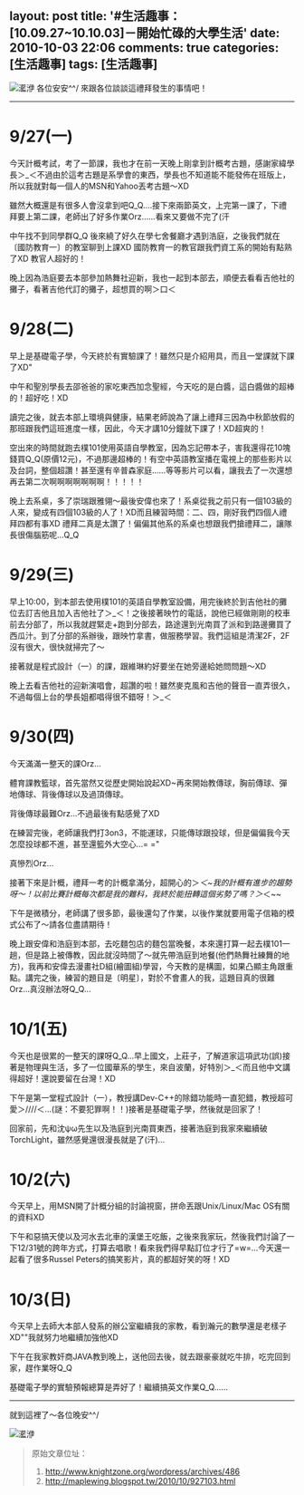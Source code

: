 layout: post
title: '#生活趣事：[10.09.27~10.10.03]－開始忙碌的大學生活'
date: 2010-10-03 22:06
comments: true
categories: [生活趣事]
tags: [生活趣事]
---
![灆洢](/image/PlRATpGmSPaS6aYVYEHX_lani-0.png)
各位安安^^/
來跟各位談談這禮拜發生的事情吧！
- - -
# 9/27(一)
今天計概考試，考了一節課，我也才在前一天晚上剛拿到計概考古題，感謝家緯學長＞_＜不過由於這考古題是系學會的東西，學長也不知道能不能發佈在班版上，所以我就對每一個人的MSN和Yahoo丟考古題～XD

雖然大概還是有很多人會沒拿到吧Q_Q….接下來兩節英文，上完第一課了，下禮拜要上第二課，老師出了好多作業Orz……看來又要做不完了(汗

中午找不到同學群Q_Q 後來繞了好久在學七舍餐廳才遇到浩庭，之後我們就在〔國防教育一〕的教室聊到上課XD 國防教育一的教官跟我們資工系的開始有點熟了XD 教官人超好的！

晚上因為浩庭要去本部參加熱舞社迎新，我也一起到本部去，順便去看看吉他社的攤子，看著吉他代訂的攤子，超想買的啊＞口＜

# 9/28(二)
早上是基礎電子學，今天終於有實驗課了！雖然只是介紹用具，而且一堂課就下課了XD"

中午和聖別學長去邵爸爸的家吃東西加念聖經，今天吃的是白醬，這白醬做的超棒的！超好吃！XD

讀完之後，就去本部上環境與健康，結果老師說為了讓上禮拜三因為中秋節放假的那班跟我們這班進度一樣，因此，今天才講10分鐘就下課了！XD超爽的！

空出來的時間就跑去樸101使用英語自學教室，因為忘記帶本子，害我還得花10塊錢買Q_Q(原價12元)，不過那邊超棒的！有空中英語教室播在電視上的那些影片以及台詞，整個超讚！甚至還有辛普森家庭……等等影片可以看，讓我去了一次還想再去第二次啊啊啊啊啊啊啊！！！！！

晚上去系桌，多了崇瑞跟雅翎～最後安偉也來了！系桌從我之前只有一個103級的人來，變成有四個103級的人了！XD而且練習時間：二、四，剛好我們四個人禮拜四都有事XD 禮拜二真是太讚了！偏偏其他系的系桌也想跟我們搶禮拜二，讓隊長很傷腦筋呢…Q_Q

# 9/29(三)
早上10:00，到本部去使用樸101的英語自學教室設備，用完後終於到吉他社的攤位去訂吉他且加入吉他社了＞_＜！之後接著映竹的電話，說他已經做剛剛的校車前去分部了，所以我就趕緊走+跑到分部去，路途還到光南買了派和到路邊攤買了西瓜汁。到了分部的系辦後，跟映竹拿書，做服務學習。我們這組是清潔2F，2F沒有很大，很快就掃完了～

接著就是程式設計（一）的課，跟維琳約好要坐在她旁邊給她問問題～XD

晚上去看吉他社的迎新演唱會，超讚的啦！雖然麥克風和吉他的聲音一直弄很久，不過每個上台的學長姐都唱得很不錯呀！＞_＜

# 9/30(四)
今天滿滿一整天的課Orz…

體育課教籃球，首先當然又從歷史開始說起XD~再來開始教傳球，胸前傳球、彈地傳球、背後傳球以及過頂傳球。

背後傳球最難Orz…不過最後有點感覺了XD

在練習完後，老師讓我們打3on3，不能運球，只能傳球跟投球，但是偏偏我今天怎麼投球都不進，甚至還籃外大空心…= ="

真慘烈Orz…

接著下來是計概，禮拜一考的計概拿滿分，超開心的＞_＜~我的計概有進步的趨勢呀～！以前比賽計概每次都是我的難科，我終於能扭轉這個劣勢了嗎？＞_＜~~

下午是微積分，老師講了很多節，最後還勾了作業，以後作業就要用電子信箱的模式公布了～請各位盡請期待！

晚上跟安偉和浩庭到本部，去吃麵包店的麵包當晚餐，本來還打算一起去樸101一趟，但是路上被傳教，因此就沒時間了～就先帶浩庭到地餐(他們熱舞社練舞的地方)，我再和安偉去漫畫社D組(繪圖組)學習，今天教的是構圖，如果凸顯主角跟重點。講完之後，練習的題目是〔明星〕，對於不會畫人的我，這題目真的很難Orz…真沒辦法呀Q_Q…

# 10/1(五)
今天也是很累的一整天的課呀Q_Q…早上國文，上莊子，了解道家這項武功(誤)接著是物理與生活，多了一位國華系的學生，來自波蘭，好特別＞_＜而且他中文講得超好！還說要留在台灣！XD

下午是第一堂程式設計（一），教授講Dev-C++的除錯功能時一直犯錯，教授超可愛＞////＜…(謎：不要犯罪啊！！)接著是基礎電子學，然後就是回家了！

回家前，先和沈ψω先生以及浩庭到光南買東西，接著浩庭到我家來繼續破TorchLight，雖然感覺還很漫長就是了(汗)…

# 10/2(六)
今天早上，用MSN開了計概分組的討論視窗，拼命丟跟Unix/Linux/Mac OS有關的資料XD

下午和惡搞天使以及河水去北車的漢堡王吃飯，之後來我家玩，然後我們討論了一下12/31號的跨年方式，打算去唱歌！看來我們得早點訂位才行了=w=…今天還一起看了很多Russel Peters的搞笑影片，真的都超好笑的呀！XD

# 10/3(日)
今天早上去師大本部人發系的辦公室繼續我的家教，看到瀚元的數學還是老樣子XD""我就努力地繼續加強他XD

下午在我家教奸商JAVA教到晚上，送他回去後，就去跟豪豪就吃牛排，吃完回到家，趕作業呀Q_Q

基礎電子學的實驗預報總算是弄好了！繼續搞英文作業Q_Q……
- - -
就到這裡了～各位晚安^^/

![灆洢](/image/F7l8EmD9Tbqryo7mWd39_lani-2.png)

> 原始文章位址： 
> 1. http://www.knightzone.org/wordpress/archives/486 
> 2. http://maplewing.blogspot.tw/2010/10/927103.html 
